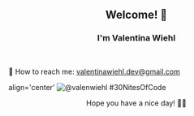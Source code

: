### 

<h2 align="center"> Welcome! 💛 </h2>

<h3 align="center"> I'm Valentina Wiehl </h3> </br>


📩 How to reach me: valentinawiehl.dev@gmail.com


align='center' ![@valenwiehl #30NitesOfCode](https://www.codedex.io/api/petStatus?user=valenwiehl)

<p align="center"> Hope you have a nice day! 🧚‍♀️ </p>


